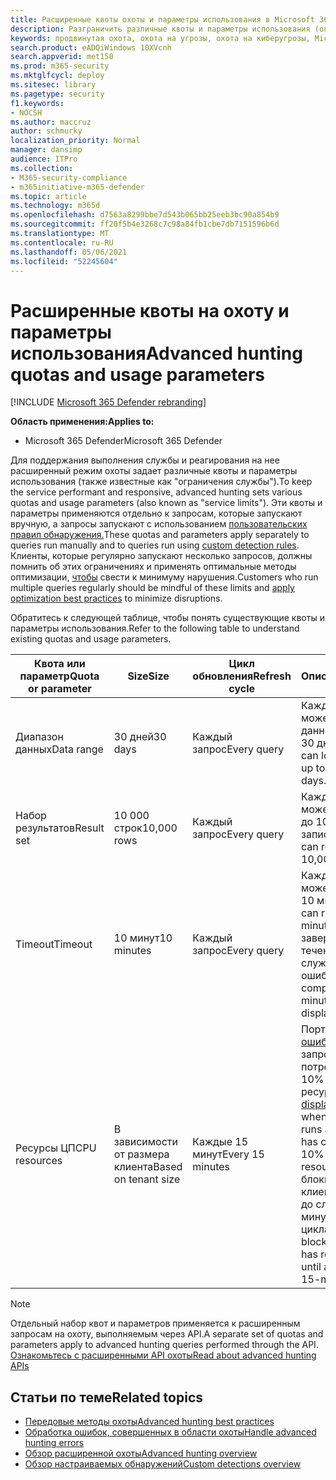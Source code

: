 ```yaml
---
title: Расширенные квоты охоты и параметры использования в Microsoft 365 Defender
description: Разграничить различные квоты и параметры использования (ограничения службы), которые будут отвечать на запросы передовой службы охоты.
keywords: продвинутая охота, охота на угрозы, охота на киберугрозы, Microsoft 365 Defender, Microsoft 365, m365, поиск, запрос, телеметрия, схема, кусто, ограничение ЦП, ограничение запросов, ресурсы, максимальные результаты, квота, параметры, распределение
search.product: eADQiWindows 10XVcnh
search.appverid: met150
ms.prod: m365-security
ms.mktglfcycl: deploy
ms.sitesec: library
ms.pagetype: security
f1.keywords:
- NOCSH
ms.author: maccruz
author: schmurky
localization_priority: Normal
manager: dansimp
audience: ITPro
ms.collection:
- M365-security-compliance
- m365initiative-m365-defender
ms.topic: article
ms.technology: m365d
ms.openlocfilehash: d7563a8299bbe7d543b065bb25eeb3bc90a854b9
ms.sourcegitcommit: ff20f5b4e3268c7c98a84fb1cbe7db7151596b6d
ms.translationtype: MT
ms.contentlocale: ru-RU
ms.lasthandoff: 05/06/2021
ms.locfileid: "52245604"
---
```

# <a name="advanced-hunting-quotas-and-usage-parameters"></a><span data-ttu-id="50686-104">Расширенные квоты на охоту и параметры использования</span><span class="sxs-lookup"><span data-stu-id="50686-104">Advanced hunting quotas and usage parameters</span></span>

[!INCLUDE [Microsoft 365 Defender rebranding](../includes/microsoft-defender.md)]


<span data-ttu-id="50686-105">**Область применения:**</span><span class="sxs-lookup"><span data-stu-id="50686-105">**Applies to:**</span></span>
- <span data-ttu-id="50686-106">Microsoft 365 Defender</span><span class="sxs-lookup"><span data-stu-id="50686-106">Microsoft 365 Defender</span></span>

<span data-ttu-id="50686-107">Для поддержания выполнения службы и реагирования на нее расширенный режим охоты задает различные квоты и параметры использования (также известные как "ограничения службы").</span><span class="sxs-lookup"><span data-stu-id="50686-107">To keep the service performant and responsive, advanced hunting sets various quotas and usage parameters (also known as "service limits").</span></span> <span data-ttu-id="50686-108">Эти квоты и параметры применяются отдельно к запросам, которые запускают вручную, а запросы запускают с использованием [пользовательских правил обнаружения.](custom-detection-rules.md)</span><span class="sxs-lookup"><span data-stu-id="50686-108">These quotas and parameters apply separately to queries run manually and to queries run using [custom detection rules](custom-detection-rules.md).</span></span> <span data-ttu-id="50686-109">Клиенты, которые регулярно запускают несколько запросов, должны помнить об этих ограничениях и применять оптимальные методы оптимизации, [чтобы](advanced-hunting-best-practices.md) свести к минимуму нарушения.</span><span class="sxs-lookup"><span data-stu-id="50686-109">Customers who run multiple queries regularly should be mindful of these limits and [apply optimization best practices](advanced-hunting-best-practices.md) to minimize disruptions.</span></span>

<span data-ttu-id="50686-110">Обратитесь к следующей таблице, чтобы понять существующие квоты и параметры использования.</span><span class="sxs-lookup"><span data-stu-id="50686-110">Refer to the following table to understand existing quotas and usage parameters.</span></span>

| <span data-ttu-id="50686-111">Квота или параметр</span><span class="sxs-lookup"><span data-stu-id="50686-111">Quota or parameter</span></span> | <span data-ttu-id="50686-112">Size</span><span class="sxs-lookup"><span data-stu-id="50686-112">Size</span></span> | <span data-ttu-id="50686-113">Цикл обновления</span><span class="sxs-lookup"><span data-stu-id="50686-113">Refresh cycle</span></span> | <span data-ttu-id="50686-114">Описание</span><span class="sxs-lookup"><span data-stu-id="50686-114">Description</span></span> |
|--|--|--|--|
| <span data-ttu-id="50686-115">Диапазон данных</span><span class="sxs-lookup"><span data-stu-id="50686-115">Data range</span></span> | <span data-ttu-id="50686-116">30 дней</span><span class="sxs-lookup"><span data-stu-id="50686-116">30 days</span></span> | <span data-ttu-id="50686-117">Каждый запрос</span><span class="sxs-lookup"><span data-stu-id="50686-117">Every query</span></span> | <span data-ttu-id="50686-118">Каждый запрос может искать данные за последние 30 дней.</span><span class="sxs-lookup"><span data-stu-id="50686-118">Each query can look up data from up to the past 30 days.</span></span> |
| <span data-ttu-id="50686-119">Набор результатов</span><span class="sxs-lookup"><span data-stu-id="50686-119">Result set</span></span> | <span data-ttu-id="50686-120">10 000 строк</span><span class="sxs-lookup"><span data-stu-id="50686-120">10,000 rows</span></span> | <span data-ttu-id="50686-121">Каждый запрос</span><span class="sxs-lookup"><span data-stu-id="50686-121">Every query</span></span> | <span data-ttu-id="50686-122">Каждый запрос может возвращать до 10 000 записей.</span><span class="sxs-lookup"><span data-stu-id="50686-122">Each query can return up to 10,000 records.</span></span> |
| <span data-ttu-id="50686-123">Timeout</span><span class="sxs-lookup"><span data-stu-id="50686-123">Timeout</span></span> | <span data-ttu-id="50686-124">10 минут</span><span class="sxs-lookup"><span data-stu-id="50686-124">10 minutes</span></span> | <span data-ttu-id="50686-125">Каждый запрос</span><span class="sxs-lookup"><span data-stu-id="50686-125">Every query</span></span> | <span data-ttu-id="50686-126">Каждый запрос может работать до 10 минут.</span><span class="sxs-lookup"><span data-stu-id="50686-126">Each query can run for up to 10 minutes.</span></span> <span data-ttu-id="50686-127">Если он не завершится в течение 10 минут, служба отображает ошибку.</span><span class="sxs-lookup"><span data-stu-id="50686-127">If it does not complete within 10 minutes, the service displays an error.</span></span>
| <span data-ttu-id="50686-128">Ресурсы ЦП</span><span class="sxs-lookup"><span data-stu-id="50686-128">CPU resources</span></span> | <span data-ttu-id="50686-129">В зависимости от размера клиента</span><span class="sxs-lookup"><span data-stu-id="50686-129">Based on tenant size</span></span> | <span data-ttu-id="50686-130">Каждые 15 минут</span><span class="sxs-lookup"><span data-stu-id="50686-130">Every 15 minutes</span></span> | <span data-ttu-id="50686-131">Портал [отображает ошибку при](advanced-hunting-errors.md) запуске запроса, и клиент потребляет более 10% выделенных ресурсов.</span><span class="sxs-lookup"><span data-stu-id="50686-131">The [portal displays an error](advanced-hunting-errors.md) whenever a query runs and the tenant has consumed over 10% of allocated resources.</span></span> <span data-ttu-id="50686-132">Запросы блокируют, если клиент достиг 100% до следующего 15-минутного цикла.</span><span class="sxs-lookup"><span data-stu-id="50686-132">Queries are blocked if the tenant has reached 100% until after the next 15-minute cycle.</span></span> |

>[!NOTE] 
><span data-ttu-id="50686-133">Отдельный набор квот и параметров применяется к расширенным запросам на охоту, выполняемым через API.</span><span class="sxs-lookup"><span data-stu-id="50686-133">A separate set of quotas and parameters apply to advanced hunting queries performed through the API.</span></span> [<span data-ttu-id="50686-134">Ознакомьтесь с расширенными API охоты</span><span class="sxs-lookup"><span data-stu-id="50686-134">Read about advanced hunting APIs</span></span>](./api-advanced-hunting.md)

## <a name="related-topics"></a><span data-ttu-id="50686-135">Статьи по теме</span><span class="sxs-lookup"><span data-stu-id="50686-135">Related topics</span></span>

- [<span data-ttu-id="50686-136">Передовые методы охоты</span><span class="sxs-lookup"><span data-stu-id="50686-136">Advanced hunting best practices</span></span>](advanced-hunting-best-practices.md)
- [<span data-ttu-id="50686-137">Обработка ошибок, совершенных в области охоты</span><span class="sxs-lookup"><span data-stu-id="50686-137">Handle advanced hunting errors</span></span>](advanced-hunting-errors.md)
- [<span data-ttu-id="50686-138">Обзор расширенной охоты</span><span class="sxs-lookup"><span data-stu-id="50686-138">Advanced hunting overview</span></span>](advanced-hunting-overview.md)
- [<span data-ttu-id="50686-139">Обзор настраиваемых обнаружений</span><span class="sxs-lookup"><span data-stu-id="50686-139">Custom detections overview</span></span>](custom-detections-overview.md)